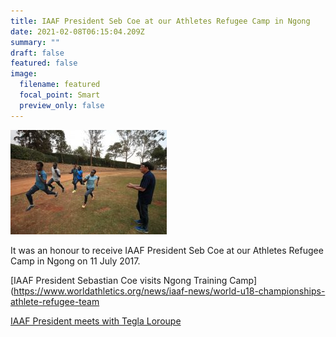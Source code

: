 ```yaml
---
title: IAAF President Seb Coe at our Athletes Refugee Camp in Ngong
date: 2021-02-08T06:15:04.209Z
summary: ""
draft: false
featured: false
image:
  filename: featured
  focal_point: Smart
  preview_only: false
---
```

![](iaafngong.jpg)

It was an honour to receive IAAF President Seb Coe at our Athletes Refugee Camp in Ngong on 11 July 2017.





[IAAF President Sebastian Coe visits Ngong Training Camp](https://www.worldathletics.org/news/iaaf-news/world-u18-championships-athlete-refugee-team

[IAAF President meets with Tegla Loroupe](https://www.worldathletics.org/awards/news/athlete-refugee-team-international-peace-day)
